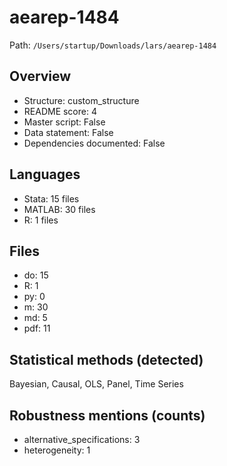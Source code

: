 # aearep-1484

Path: `/Users/startup/Downloads/lars/aearep-1484`

## Overview
- Structure: custom_structure
- README score: 4
- Master script: False
- Data statement: False
- Dependencies documented: False

## Languages
- Stata: 15 files
- MATLAB: 30 files
- R: 1 files

## Files
- do: 15
- R: 1
- py: 0
- m: 30
- md: 5
- pdf: 11

## Statistical methods (detected)
Bayesian, Causal, OLS, Panel, Time Series

## Robustness mentions (counts)
- alternative_specifications: 3
- heterogeneity: 1